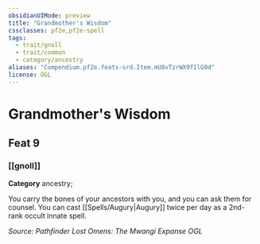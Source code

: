 ```yaml
---
obsidianUIMode: preview
title: "Grandmother's Wisdom"
cssclasses: pf2e,pf2e-spell
tags:
  - trait/gnoll
  - trait/common
  - category/ancestry
aliases: "Compendium.pf2e.feats-srd.Item.mU8vTzrWX9fIlG0d"
license: OGL
---
```

# Grandmother's Wisdom
## Feat 9
### [[gnoll]]

**Category** ancestry; 




You carry the bones of your ancestors with you, and you can ask them for counsel. You can cast [[Spells/Augury|Augury]] twice per day as a 2nd-rank occult innate spell.

*Source: Pathfinder Lost Omens: The Mwangi Expanse*
*OGL*